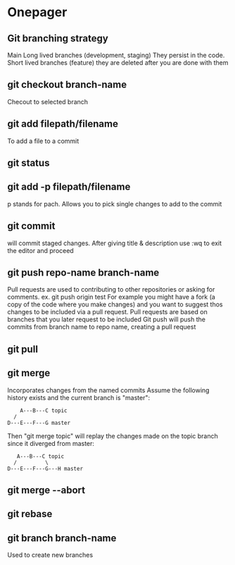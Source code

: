 # Onepager

## Git branching strategy
Main
Long lived branches (development, staging) They persist in the code. 
Short lived branches (feature) they are deleted after you are done with them

## git checkout branch-name
Checout to selected branch

## git add filepath/filename
To add a file to a commit

## git status


## git add -p filepath/filename
p stands for pach. Allows you to pick single changes to add to the commit

## git commit
will commit staged changes. After giving title & description use :wq to exit the editor and proceed

## git push repo-name branch-name
Pull requests are used to contributing to other repositories or asking for comments.
ex. git push origin test
For example you might have a fork (a copy of the code where you make changes) and you want to suggest thos changes to be included via a pull request.
Pull requests are based on branches that you later request to be included
Git push will push the commits from branch name to repo name, creating a pull request

## git pull

## git merge
Incorporates changes from the named commits
Assume the following history exists and the current branch is "master":

	    A---B---C topic
	  /
    D---E---F---G master
    
Then "git merge topic" will replay the changes made on the topic branch since it diverged from master:

	   A---B---C topic
	  /         \
    D---E---F---G---H master

## git merge --abort

## git rebase

## git branch branch-name
Used to create new branches
